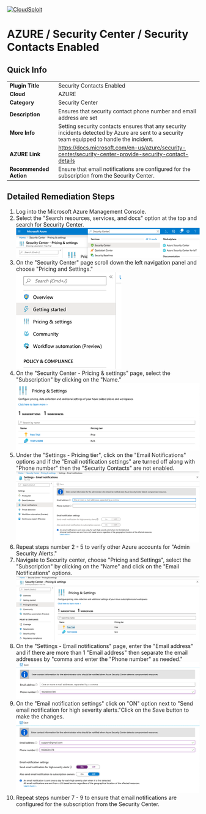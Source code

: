 [![CloudSploit](https://cloudsploit.com/img/logo-new-big-text-100.png "CloudSploit")](https://cloudsploit.com)

# AZURE / Security Center / Security Contacts Enabled

## Quick Info

| | |
|-|-|
| **Plugin Title** | Security Contacts Enabled |
| **Cloud** | AZURE |
| **Category** | Security Center |
| **Description** | Ensures that security contact phone number and email address are set |
| **More Info** | Setting security contacts ensures that any security incidents detected by Azure are sent to a security team equipped to handle the incident. |
| **AZURE Link** | https://docs.microsoft.com/en-us/azure/security-center/security-center-provide-security-contact-details |
| **Recommended Action** | Ensure that email notifications are configured for the subscription from the Security Center. |

## Detailed Remediation Steps

1. Log into the Microsoft Azure Management Console.
2. Select the "Search resources, services, and docs" option at the top and search for Security Center. </br> <img src="/resources/azure/securitycenter/security-contacts-enabled/step2.png"/>
3. On the "Security Center" page scroll down the left navigation panel and choose "Pricing and Settings."</br> <img src="/resources/azure/securitycenter/security-contacts-enabled/step3.png"/>
4. On the "Security Center - Pricing & settings" page, select the "Subscription" by clicking on the "Name."</br> <img src="/resources/azure/securitycenter/security-contacts-enabled/step4.png"/>
5. Under the "Settings - Pricing tier", click on the "Email Notifications" options and if the "Email notification settings" are turned off along with "Phone number" then the "Security Contacts" are not enabled.</br> <img src="/resources/azure/securitycenter/security-contacts-enabled/step5.png"/>
6. Repeat steps number 2 - 5 to verify other Azure accounts for "Admin Security Alerts."</br>
7. Navigate to Security center, choose "Pricing and Settings", select the "Subscription" by clicking on the "Name" and click on the "Email Notifications" options.</br> <img src="/resources/azure/securitycenter/security-contacts-enabled/step7.png"/>
8. On the "Settings - Email notifications" page, enter the "Email address" and if there are more than 1 "Email address" then separate the email addresses by "comma and enter the "Phone number" as needed."</br> <img src="/resources/azure/securitycenter/security-contacts-enabled/step8.png"/>
9. On the "Email notification settings" click on "ON" option next to "Send email notification for high severity alerts."Click on the Save button to make the changes.</br> <img src="/resources/azure/securitycenter/security-contacts-enabled/step9.png"/>
10. Repeat steps number 7 - 9 to ensure that email notifications are configured for the subscription from the Security Center.</br>
